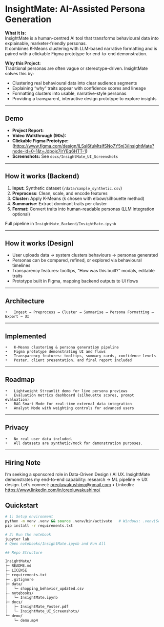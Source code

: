 # InsightMate: AI-Assisted Persona Generation

**What it is:**  
InsightMate is a human-centred AI tool that transforms behavioural data into explainable, marketer-friendly personas.  
It combines K-Means clustering with LLM-based narrative formatting and is paired with a clickable Figma prototype for end-to-end demonstration.  

**Why this Project:**  
Traditional personas are often vague or stereotype-driven. InsightMate solves this by:  
- Clustering real behavioural data into clear audience segments  
- Explaining “why” traits appear with confidence scores and lineage  
- Formatting clusters into usable, narrative-style personas  
- Providing a transparent, interactive design prototype to explore insights  

---

## Demo
- **Project Report:** 
- **Video Walkthrough (90s):**   
- **Clickable Figma Prototype:** (https://www.figma.com/design/lLSsI6fuMtslfSNo7Y5nj3/InsightMate?node-id=0-1&t=Jdpojx7IrYEq6HTT-1)  
- **Screenshots:** See `docs/InsightMate_UI_Screenshots`  

---

## How it works (Backend)
1. **Input:** Synthetic dataset (`/data/sample_synthetic.csv`)  
2. **Preprocess:** Clean, scale, and encode features  
3. **Cluster:** Apply K-Means (k chosen with elbow/silhouette method)  
4. **Summarise:** Extract dominant traits per cluster  
5. **Format:** Convert traits into human-readable personas (LLM integration optional)  

Full pipeline in `InsightMate_Backend/InsightMate.ipynb`  

---

## How it works (Design)
- User uploads data → system clusters behaviours → personas generated  
- Personas can be compared, refined, or explored via behavioural timelines  
- Transparency features: tooltips, “How was this built?” modals, editable traits  
- Prototype built in Figma, mapping backend outputs to UI flows  

---

## Architecture
	•	Ingest → Preprocess → Cluster → Summarise → Persona Formatting → Export → UI
---

## Implemented
	•	K-Means clustering & persona generation pipeline
	•	Figma prototype demonstrating UI and flows
	•	Transparency features: tooltips, summary cards, confidence levels
	•	Poster, client presentation, and final report included
---

## Roadmap
	•	Lightweight Streamlit demo for live persona previews
	•	Evaluation metrics dashboard (silhouette scores, prompt evaluation)
	•	RAG Smart Mode for real-time external data integration
	•	Analyst Mode with weighting controls for advanced users
---

## Privacy
	•	No real user data included.
	•	All datasets are synthetic/mock for demonstration purposes.
---

## Hiring Note

I’m seeking a sponsored role in Data-Driven Design / AI UX.
InsightMate demonstrates my end-to-end capability: research → ML pipeline → UX design.
Let’s connect: oreoluwakushimo@gmail.com • LinkedIn: https://www.linkedin.com/in/oreoluwakushimo/


## Quickstart
```bash
# 1) Setup environment
python -m venv .venv && source .venv/bin/activate   # Windows: .venv\Scripts\activate
pip install -r requirements.txt

# 2) Run the notebook
jupyter lab
# Open notebooks/InsightMate.ipynb and Run All

## Repo Structure

InsightMate/
├─ README.md
├─ LICENSE
├─ requirements.txt
├─ .gitignore
├─ data/
│   └─ shopping_behavior_updated.csv
├─ notebooks/
│   └─ InsightMate.ipynb
├─ docs/
│   ├─ InsightMate_Poster.pdf
│   └─ InsightMate_UI_Screenshots/
└─ demo/
    └─ demo.mp4

